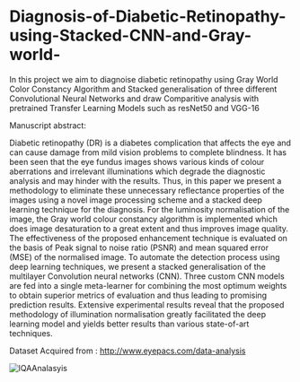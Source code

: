 # Diagnosis-of-Diabetic-Retinopathy-using-Stacked-CNN-and-Gray-world-

In this project we aim to diagnoise diabetic retinopathy using Gray World Color Constancy Algorithm and Stacked generalisation of three different Convolutional Neural Networks and draw Comparitive analysis with pretrained Transfer Learning Models such as resNet50 and VGG-16

Manuscript abstract: 

Diabetic retinopathy (DR) is a diabetes complication that affects the eye and can cause damage from mild vision problems to complete blindness. It has been seen that the eye fundus images shows various kinds of colour aberrations and irrelevant illuminations which degrade the diagnostic analysis and may hinder with the results. Thus, in this paper we present a methodology to eliminate these unnecessary reflectance properties of the images using a novel image processing scheme and a stacked deep learning technique for the diagnosis. For the luminosity normalisation of the image, the Gray world colour constancy algorithm is implemented which does image desaturation to a great extent and thus improves image quality. The effectiveness of the proposed enhancement technique is evaluated on the basis of Peak signal to noise ratio (PSNR) and mean squared error (MSE) of the normalised image. To automate the detection process using deep learning techniques, we present a stacked generalisation of the multilayer Convolution neural networks (CNN).  Three custom CNN models are fed into a single meta-learner for combining the most optimum weights to obtain superior metrics of evaluation and thus leading to promising prediction results. Extensive experimental results reveal that the proposed methodology of illumination normalisation greatly facilitated the deep learning model and yields better results than various state-of-art techniques.    


Dataset Acquired from : http://www.eyepacs.com/data-analysis    

![IQAAnalasyis](https://user-images.githubusercontent.com/48962963/98281764-2d0f6700-1fc3-11eb-8cb3-f44b67f18c9d.PNG)
